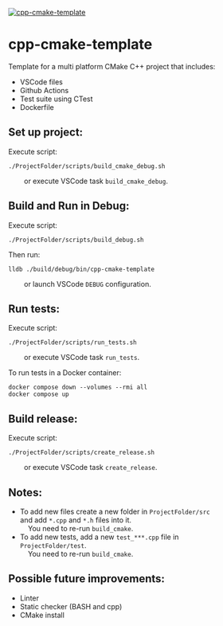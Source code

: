 [![cpp-cmake-template](https://github.com/mortinger91/cpp-cmake-template/actions/workflows/cmake.yml/badge.svg?branch=master)](https://github.com/mortinger91/cpp-cmake-template/actions/workflows/cmake.yml)

<h1>cpp-cmake-template</h1>
Template for a multi platform CMake C++ project that includes:

- VSCode files
- Github Actions
- Test suite using CTest
- Dockerfile

<h2>Set up project:</h2>
Execute script:

```
./ProjectFolder/scripts/build_cmake_debug.sh
```

&nbsp;&nbsp;&nbsp;&nbsp;&nbsp;&nbsp;&nbsp;&nbsp;or execute VSCode task ```build_cmake_debug```.

<h2>Build and Run in Debug:</h2>
Execute script:

```
./ProjectFolder/scripts/build_debug.sh
```

Then run:

```
lldb ./build/debug/bin/cpp-cmake-template
```

&nbsp;&nbsp;&nbsp;&nbsp;&nbsp;&nbsp;&nbsp;&nbsp;or launch VSCode ```DEBUG``` configuration.

<h2>Run tests:</h2>
Execute script:

```
./ProjectFolder/scripts/run_tests.sh
```

&nbsp;&nbsp;&nbsp;&nbsp;&nbsp;&nbsp;&nbsp;&nbsp;or execute VSCode task ```run_tests```.

To run tests in a Docker container:

```
docker compose down --volumes --rmi all
docker compose up
```

<h2>Build release:</h2>
Execute script:

```
./ProjectFolder/scripts/create_release.sh
```

&nbsp;&nbsp;&nbsp;&nbsp;&nbsp;&nbsp;&nbsp;&nbsp;or execute VSCode task ```create_release```.

<h2>Notes:</h2>

- To add new files create a new folder in ```ProjectFolder/src```<br>
and add ```*.cpp``` and ```*.h``` files into it.<br>
&nbsp;&nbsp;&nbsp;&nbsp;You need to re-run ```build_cmake```.
- To add new tests, add a new ```test_***.cpp``` file in<br>
```ProjectFolder/test```.<br>
&nbsp;&nbsp;&nbsp;&nbsp;You need to re-run ```build_cmake```.

<h2>Possible future improvements:</h2>

- Linter
- Static checker (BASH and cpp)
- CMake install
